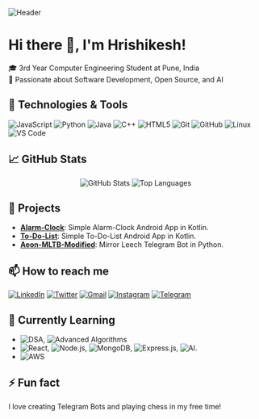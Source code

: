![Header](https://images.unsplash.com/photo-1518770660439-4636190af475?crop=entropy&cs=tinysrgb&fit=max&fm=jpg&ixid=MnwxMjA3fDB8MHxwaG90by1wYWdlfHx8fGVufDB8fHx8&ixlib=rb-1.2.1&q=80&w=1080)

# Hi there 👋, I'm Hrishikesh!

🎓 3rd Year Computer Engineering Student at Pune, India  
🌟 Passionate about Software Development, Open Source, and AI  

## 🔧 Technologies & Tools
![JavaScript](https://img.shields.io/badge/-JavaScript-black?style=flat-square&logo=javascript)
![Python](https://img.shields.io/badge/-Python-black?style=flat-square&logo=python)
![Java](https://img.shields.io/badge/-Java-black?style=flat-square&logo=java)
![C++](https://img.shields.io/badge/-C++-black?style=flat-square&logo=cplusplus)
![HTML5](https://img.shields.io/badge/-HTML5-black?style=flat-square&logo=html5)
![Git](https://img.shields.io/badge/-Git-black?style=flat-square&logo=git)
![GitHub](https://img.shields.io/badge/-GitHub-black?style=flat-square&logo=github)
![Linux](https://img.shields.io/badge/-Linux-black?style=flat-square&logo=linux)
![VS Code](https://img.shields.io/badge/-VS%20Code-black?style=flat-square&logo=visual-studio-code)

## 📈 GitHub Stats
<p align="center">
  <img src="https://github-readme-stats.vercel.app/api?username=Hrishi2861&show_icons=true&theme=radical" alt="GitHub Stats" />
  <img src="https://github-readme-stats.vercel.app/api/top-langs/?username=Hrishi2861&layout=compact&theme=radical" alt="Top Languages" />
</p>

## 🚀 Projects
- **[Alarm-Clock](https://github.com/Hrishi2861/Alarm-Clock)**: Simple Alarm-Clock Android App in Kotlin.
- **[To-Do-List](https://github.com/Hrishi2861/To-Do-List)**: Simple To-Do-List Android App in Kotlin.
- **[Aeon-MLTB-Modified](https://github.com/Hrishi2861/Aeon)**: Mirror Leech Telegram Bot in Python.

## 📫 How to reach me
[![LinkedIn](https://img.shields.io/badge/LinkedIn-blue?style=flat-square&logo=linkedin)](https://www.linkedin.com/in/hrishikesh-thombare-854348216/)
[![Twitter](https://img.shields.io/badge/Twitter-blue?style=flat-square&logo=twitter)](https://x.com/HrishikeshThom5)
[![Gmail](https://img.shields.io/badge/Gmail-red?style=flat-square&logo=gmail)](mailto:hrishithombare15@gmail.com)
[![Instagram](https://img.shields.io/badge/Instagram-E4405F?style=flat-square&logo=instagram&logoColor=white)](https://instagram.com/___.hrishikesh.___)
[![Telegram](https://img.shields.io/badge/Telegram-2CA5E0?style=flat-square&logo=telegram&logoColor=white)](https://telegram.me/hrishikesh2861)

## 🌱 Currently Learning
- ![DSA](https://img.shields.io/badge/-DSA-black?style=flat-square&logo=databricks), ![Advanced Algorithms](https://img.shields.io/badge/-Advanced%20Algorithms-black?style=flat-square&logo=algolia)
- ![React](https://img.shields.io/badge/-React-black?style=flat-square&logo=react), ![Node.js](https://img.shields.io/badge/-Node.js-black?style=flat-square&logo=node.js), ![MongoDB](https://img.shields.io/badge/-MongoDB-black?style=flat-square&logo=mongodb), ![Express.js](https://img.shields.io/badge/-Express-black?style=flat-square&logo=express), ![AI](https://img.shields.io/badge/-AI-black?style=flat-square&logo=openai).
- ![AWS](https://img.shields.io/badge/-AWS-black?style=flat-square&logo=amazonaws)

## ⚡ Fun fact
I love creating Telegram Bots and playing chess in my free time!
